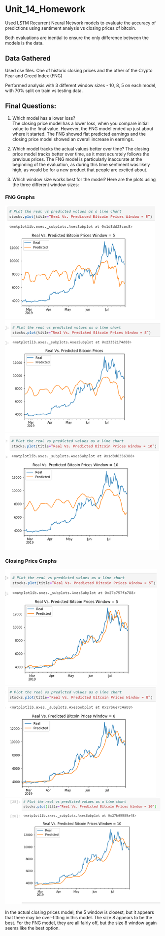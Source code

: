 # Unit_14_Homework
Used LSTM Recurrent Neural Network models to evaluate the accuracy of predictions using sentiment analysis vs closing prices of bitcoin. 

Both evaluations are idential to ensure the only difference between the models is the data. 

## Data Gathered
Used csv files. One of historic closing prices and the other of the Crypto Fear and Greed Index (FNG) 

Performed analysis with 3 different window sizes - 10, 8, 5 on each model, with 70% split on train vs testing data. 

## Final Questions:
1. Which model has a lower loss? <br>
The closing price model has a lower loss, when you compare initial value to the final value. However, the FNG model ended up just about where it started. The FNG showed flat predicted earnings and the closing price model showed an overall increase in earnings. 

2. Which model tracks the actual values better over time?
The closing price model tracks better over time, as it most acurately follows the previous prices. The FNG model is particularly inaccurate at the beginning of the evaluation, as during this time sentiment was likely high, as would be for a new product that people are excited about. 

3. Which window size works best for the model?
Here are the plots using the three different window sizes:
### FNG Graphs
![FNG5](images/FNG_5window.png) 
![FNG8](images/FNG_8window.png)
![FNG10](images/FNG_10window.png)

### Closing Price Graphs
![Stock5](images/Stock_5window.png)
![Stock8](images/Stock_8window.png)
![Stock10](images/Stock_10window.png)

In the actual closing prices model, the 5 window is closest, but it appears that there may be over-fitting in this model. The size 8 appears to be the best. For the FNG model, they are all fairly off, but the size 8 window again seems like the best option. 

